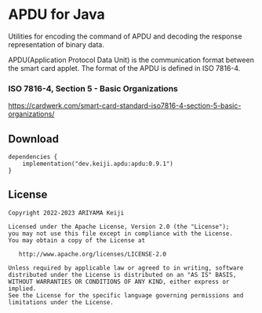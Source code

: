 APDU for Java
========
Utilities for encoding the command of APDU and decoding the response representation of binary data.

APDU(Application Protocol Data Unit) is the communication format between the smart card applet.
The format of the APDU is defined in ISO 7816-4.

### ISO 7816-4, Section 5 - Basic Organizations
https://cardwerk.com/smart-card-standard-iso7816-4-section-5-basic-organizations/

Download
--------

```
dependencies {
    implementation("dev.keiji.apdu:apdu:0.9.1")
}
```

## License

```
Copyright 2022-2023 ARIYAMA Keiji

Licensed under the Apache License, Version 2.0 (the "License");
you may not use this file except in compliance with the License.
You may obtain a copy of the License at

   http://www.apache.org/licenses/LICENSE-2.0

Unless required by applicable law or agreed to in writing, software
distributed under the License is distributed on an "AS IS" BASIS,
WITHOUT WARRANTIES OR CONDITIONS OF ANY KIND, either express or implied.
See the License for the specific language governing permissions and
limitations under the License.
```
